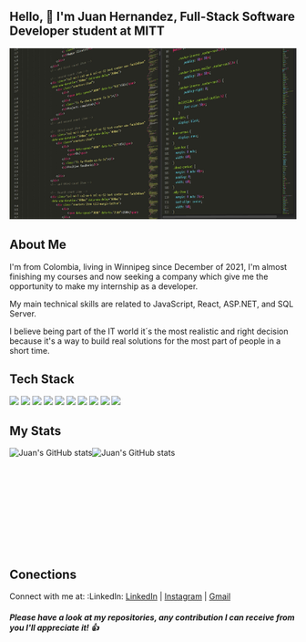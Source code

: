 ## Hello, :wave: I'm Juan Hernandez, Full-Stack Software Developer student at MITT

<img src="images/pexels-pixabay-248515.jpg" width="100%" height="300px">


## About Me

I'm from Colombia, living in Winnipeg since December of 2021, I'm almost finishing my courses and now seeking a company which give me the opportunity to make my internship as a developer. 

My main technical skills are related to JavaScript, React, ASP.NET, and SQL Server. 

I believe being part of the IT world it´s the most realistic and right decision because it's a way to build real solutions for the most part of people in a short time. 



## Tech Stack

![](https://img.shields.io/badge/web-html-informational?style=plastic&logo=html5&logoColor=informational&color=informational)
![](https://img.shields.io/badge/web-css-informational?style=plastic&logo=css3&logoColor=informational&color=informational)
![](https://img.shields.io/badge/code-javascript-informational?style=plastic&logo=javascript&logoColor=informational&color=informational)
![](https://img.shields.io/static/v1?style=plastic&message=REACT&color=informational&logo=react&logoColor=informational&label=JS+LIBRARY)
![](https://img.shields.io/badge/code-C%23-%23239120.svg?style=plastic&logo=C-Sharp&logoColor=informational&color=informational)
![](https://img.shields.io/static/v1?style=plastic&message=.NET&color=informational&logo=.net&logoColor=informational&label=FRAMEWORK) 
![](https://img.shields.io/static/v1?style=plastic&message=EntityFramework&color=informational&logo=.NET&logoColor=informational&label=FRAMEWORK)
![](https://img.shields.io/badge/Database-Microsoft%20SQL%20Server-informational?style=plastic&logo=microsoft%20sql%20server&logoColor=informational&color=informational)
![](https://img.shields.io/badge/console-git-%23F05033.svg?style=plastic&logo=git&logoColor=informational&color=informational)
![](https://img.shields.io/badge/code-python-informational?style=plastic&logo=python&logoColor=informational&color=informational)



## My Stats

<div style="display: flex; flex-direction: row;" >
  <img height='180px' align='center' src="https://github-readme-stats-sigma-five.vercel.app/api?username=juanhernandezdeveloper&theme=tokyonight&show_icons=true" alt="Juan's GitHub stats" />

  <img height='180px'  align='center' src="https://github-readme-stats-sigma-five.vercel.app/api/top-langs/?username=juanhernandezdeveloper&layout=compact&theme=tokyonight&show_icons=true&langs_count=4" alt="Juan's GitHub stats"/>
</div>

## Conections

Connect with me at: :LinkedIn: [LinkedIn](https://www.linkedin.com/in/juanhdev/) | [Instagram](https://www.instagram.com/juan.alberto.hernandez/) | [Gmail](mailto:jualherac@gmail.com)



##### Please have a look at my repositories, any contribution I can receive from you I'll appreciate it! :thumbsup:


